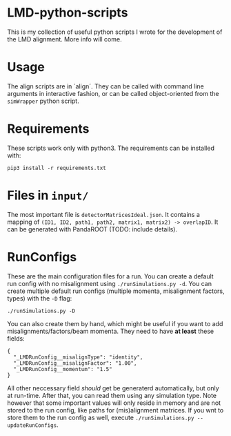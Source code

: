 # LMD-python-scripts

This is my collection of useful python scripts I wrote for the development of the LMD alignment. More info will come.

# Usage

The align scripts are in ´align´. They can be called with command line arguments in interactive fashion, or can be called object-oriented from the `simWrapper` python script.

# Requirements

These scripts work only with python3. The requirements can be installed with:

```
pip3 install -r requirements.txt
```

# Files in `input/`

The most important file is `detectorMatricesIdeal.json`. It contains a mapping of `(ID1, ID2, path1, path2, matrix1, matrix2) -> overlapID`. It can be generated with PandaROOT (TODO: include details).

# RunConfigs

These are the main configuration files for a run. You can create a default run config with no misalignment using `./runSimulations.py -d`. You can create multiple default run configs (multiple momenta, misalignment factors, types) with the `-D` flag:

```
./runSimulations.py -D
```

You can also create them by hand, which might be useful if you want to add misalignments/factors/beam momenta. They need to have **at least** these fields:

```
{
  "_LMDRunConfig__misalignType": "identity",
  "_LMDRunConfig__misalignFactor": "1.00",
  "_LMDRunConfig__momentum": "1.5"
}
```

All other neccessary field *should* get be generaterd automatically, but only at run-time. After that, you can read them using any simulation type. Note however that some important values will only reside in memory and are not stored to the run config, like paths for (mis)alignment matrices. If you wnt to store them to the run config as well, execute `./runSimulations.py --updateRunConfigs`.